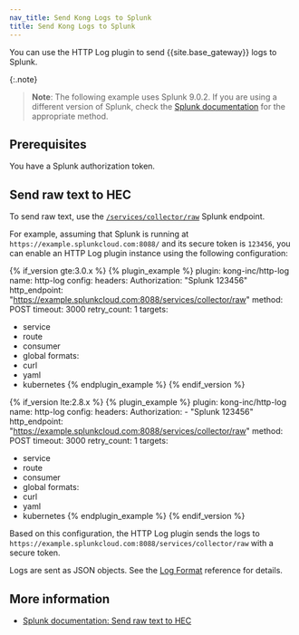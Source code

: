 ```yaml
---
nav_title: Send Kong Logs to Splunk
title: Send Kong Logs to Splunk
---
```


You can use the HTTP Log plugin to send {{site.base_gateway}} logs to Splunk.

{:.note}
> **Note**: The following example uses Splunk 9.0.2. If you are using a different version of Splunk,
check the [Splunk documentation](https://docs.splunk.com/Documentation/Splunk/latest/RESTREF/RESTinput)
for the appropriate method.

## Prerequisites

You have a Splunk authorization token.

## Send raw text to HEC

To send raw text, use the [`/services/collector/raw`](https://docs.splunk.com/Documentation/Splunk/latest/RESTREF/RESTinput#services.2Fcollector.2Fraw) Splunk endpoint.

For example, assuming that Splunk is running at `https://example.splunkcloud.com:8088/` and its secure token is `123456`,
you can enable an HTTP Log plugin instance using the following configuration: 

<!--vale off-->
{% if_version gte:3.0.x %}
{% plugin_example %}
plugin: kong-inc/http-log
name: http-log
config:
  headers:
    Authorization: "Splunk 123456"
  http_endpoint: "https://example.splunkcloud.com:8088/services/collector/raw"
  method: POST
  timeout: 3000
  retry_count: 1
targets:
  - service
  - route
  - consumer
  - global
formats:
  - curl
  - yaml
  - kubernetes
{% endplugin_example %}
{% endif_version %}


{% if_version lte:2.8.x %}
{% plugin_example %}
plugin: kong-inc/http-log
name: http-log
config:
  headers:
    Authorization: 
      - "Splunk 123456"
  http_endpoint: "https://example.splunkcloud.com:8088/services/collector/raw"
  method: POST
  timeout: 3000
  retry_count: 1
targets:
  - service
  - route
  - consumer
  - global
formats:
  - curl
  - yaml
  - kubernetes
{% endplugin_example %}
{% endif_version %}
<!--vale on-->

Based on this configuration, the HTTP Log plugin sends the logs to `https://example.splunkcloud.com:8088/services/collector/raw` with a secure token.

Logs are sent as JSON objects. See the [Log Format](/hub/kong-inc/http-log/#log-format) reference for details.

## More information

* [Splunk documentation: Send raw text to HEC](https://docs.splunk.com/Documentation/Splunk/9.0.2/Data/HECExamples#Example_3:_Send_raw_text_to_HEC)
